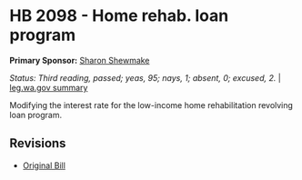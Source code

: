 # HB 2098 - Home rehab. loan program
**Primary Sponsor:** [Sharon Shewmake](/person/leg/sharon.shewmake.md)

*Status: Third reading, passed; yeas, 95; nays, 1; absent, 0; excused, 2.* | [leg.wa.gov summary](https://app.leg.wa.gov/billsummary?BillNumber=2098&Year=2021)

Modifying the interest rate for the low-income home rehabilitation revolving loan program.

## Revisions
* [Original Bill](1/)